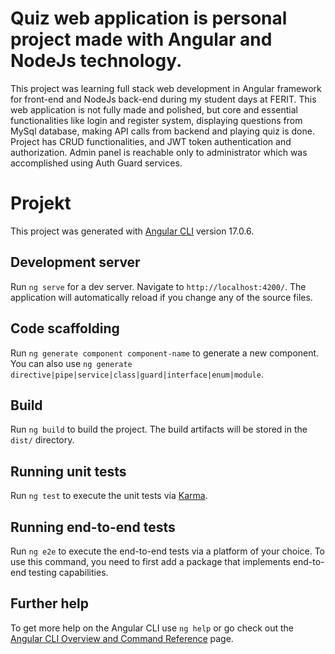 # Quiz web application is personal project made with Angular and NodeJs technology.

This project was learning full stack web development in Angular framework for front-end and NodeJs back-end during my student days at FERIT.
This web application is not fully made and polished, but core and essential functionalities like login and register system, 
displaying questions from MySql database, making API calls from backend and playing quiz is done.
Project has CRUD functionalities, and JWT token authentication and authorization.
Admin panel is reachable only to administrator which was accomplished using Auth Guard services.


# Projekt

This project was generated with [Angular CLI](https://github.com/angular/angular-cli) version 17.0.6.

## Development server

Run `ng serve` for a dev server. Navigate to `http://localhost:4200/`. The application will automatically reload if you change any of the source files.

## Code scaffolding

Run `ng generate component component-name` to generate a new component. You can also use `ng generate directive|pipe|service|class|guard|interface|enum|module`.

## Build

Run `ng build` to build the project. The build artifacts will be stored in the `dist/` directory.

## Running unit tests

Run `ng test` to execute the unit tests via [Karma](https://karma-runner.github.io).

## Running end-to-end tests

Run `ng e2e` to execute the end-to-end tests via a platform of your choice. To use this command, you need to first add a package that implements end-to-end testing capabilities.

## Further help

To get more help on the Angular CLI use `ng help` or go check out the [Angular CLI Overview and Command Reference](https://angular.io/cli) page.
